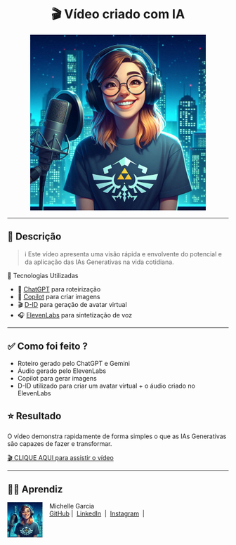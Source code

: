 <h1 align="center"> 🎬 Vídeo criado com IA </h1>


<p align="center">
<img 
    src="./imagens/Avatar.jpg"
    width="400"  
/>
</p>

---

## 📓 Descrição
> ℹ️ Este vídeo apresenta uma visão rápida e envolvente do potencial e da aplicação das IAs Generativas na vida cotidiana.

🤖 Tecnologias Utilizadas

- 🧠 [ChatGPT](https://chat.openai.com/) para roteirização
- 🎨 [Copilot](https://copilot.microsoft.com/) para criar imagens
- 🎬 [D-ID](https://studio.d-id.com/) para geração de avatar virtual
- 🎧 [ElevenLabs](https://elevenlabs.io/) para sintetização de voz

---
## ✅ Como foi feito ?

- Roteiro gerado pelo ChatGPT e Gemini
- Áudio gerado pelo ElevenLabs
- Copilot para gerar imagens
- D-ID utilizado para criar um avatar virtual + o áudio criado no ElevenLabs

## ⭐ Resultado
O vídeo demonstra rapidamente de forma simples o que as IAs Generativas são capazes de fazer e transformar.

<a href="https://github.com/chellegeek/video-generate-by-ia/blob/main/v%C3%ADdeo/V%C3%8DDEO.md" > 🎬 CLIQUE AQUI para assistir o vídeo </a>

---
## 👩‍💻 Aprendiz

<p>
    <img 
      align=left 
      margin=10 
      width=80 
      src="https://github.com/chellegeek/my-first-repository/blob/main/IA_images/podcaster.jpg"
    />
    <p>&nbsp&nbsp&nbsp&nbspMichelle Garcia<br>
    &nbsp&nbsp&nbsp
    <a href="https://github.com/chellegeek">
    GitHub</a>&nbsp;|&nbsp;
   <a href="https://www.linkedin.com/in/michelle-
garcia-/">LinkedIn</a>
&nbsp;|&nbsp;
    <a href="https://www.instagram.com/chellegarciami/">
    Instagram</a>
&nbsp;|&nbsp;</p>
</p>
<br/><br/>
<p>
